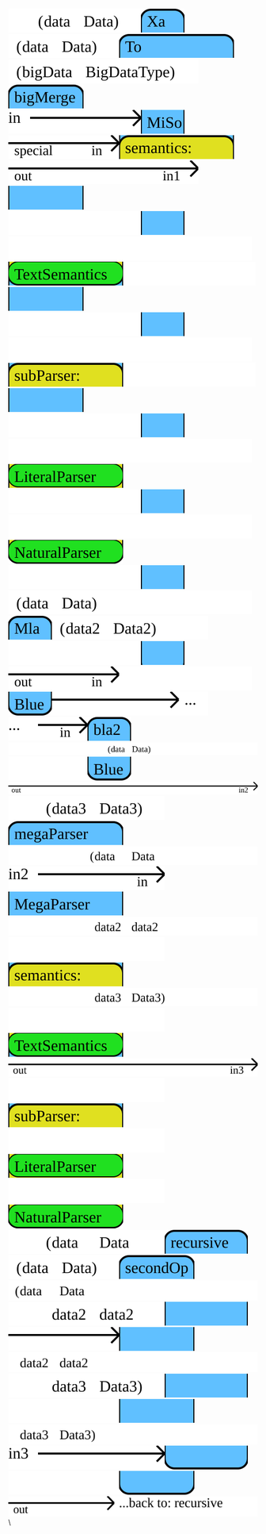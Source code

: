 [![arrow](flowdev/flow-bigTestFlow-arrow-0-0.svg)](https://google.com?q=Data)[![arrow](flowdev/flow-bigTestFlow-Xa-0.svg)](https://google.com?q=MiSo)[![arrow](flowdev/flow-bigTestFlow-arrow-178-0.svg)](https://google.com?q=Data)[![arrow](flowdev/flow-bigTestFlow-To-0.svg)](https://google.com?q=MiSo)[![arrow](flowdev/flow-bigTestFlow-arrow-406-0.svg)](https://google.com?q=MiSo)[![arrow](flowdev/flow-bigTestFlow-bigMerge-0.svg)](https://google.com?q=bigMerge)\
![arrow](flowdev/flow-bigTestFlow-arrow-0-1.svg)[![arrow](flowdev/flow-bigTestFlow-Xa-1.svg)](https://google.com?q=MiSo)![arrow](flowdev/flow-bigTestFlow-arrow-178-1.svg)![arrow](flowdev/flow-bigTestFlow-To-1.svg)![arrow](flowdev/flow-bigTestFlow-arrow-406-1.svg)[![arrow](flowdev/flow-bigTestFlow-bigMerge-1.svg)](https://google.com?q=bigMerge)\
![filler](flowdev/flow-bigTestFlow-filler-0-2.svg)[![arrow](flowdev/flow-bigTestFlow-Xa-2.svg)](https://google.com?q=MiSo)![filler](flowdev/flow-bigTestFlow-filler-44-2.svg)[![arrow](flowdev/flow-bigTestFlow-To-2.svg)](https://google.com?q=TextSemantics)![filler](flowdev/flow-bigTestFlow-filler-464-2.svg)[![arrow](flowdev/flow-bigTestFlow-bigMerge-2.svg)](https://google.com?q=bigMerge)\
![filler](flowdev/flow-bigTestFlow-filler-0-3.svg)[![arrow](flowdev/flow-bigTestFlow-Xa-3.svg)](https://google.com?q=MiSo)![filler](flowdev/flow-bigTestFlow-filler-44-3.svg)![arrow](flowdev/flow-bigTestFlow-To-3.svg)![filler](flowdev/flow-bigTestFlow-filler-464-3.svg)[![arrow](flowdev/flow-bigTestFlow-bigMerge-3.svg)](https://google.com?q=bigMerge)\
![filler](flowdev/flow-bigTestFlow-filler-0-4.svg)[![arrow](flowdev/flow-bigTestFlow-Xa-4.svg)](https://google.com?q=MiSo)![filler](flowdev/flow-bigTestFlow-filler-44-4.svg)[![arrow](flowdev/flow-bigTestFlow-To-4.svg)](https://google.com?q=LiteralParser)\
![filler](flowdev/flow-bigTestFlow-filler-0-5.svg)[![arrow](flowdev/flow-bigTestFlow-Xa-5.svg)](https://google.com?q=MiSo)![filler](flowdev/flow-bigTestFlow-filler-44-5.svg)[![arrow](flowdev/flow-bigTestFlow-To-5.svg)](https://google.com?q=NaturalParser)\
![filler](flowdev/flow-bigTestFlow-filler-0-6.svg)[![arrow](flowdev/flow-bigTestFlow-Xa-6.svg)](https://google.com?q=MiSo)[![arrow](flowdev/flow-bigTestFlow-arrow-178-6.svg)](https://google.com?q=Data)![filler](flowdev/flow-bigTestFlow-filler-156-6.svg)[![arrow](flowdev/flow-bigTestFlow-Mla-6.svg)](https://google.com?q=Blue)[![arrow](flowdev/flow-bigTestFlow-arrow-334-6.svg)](https://google.com?q=Data2)\
![filler](flowdev/flow-bigTestFlow-filler-0-7.svg)[![arrow](flowdev/flow-bigTestFlow-Xa-7.svg)](https://google.com?q=MiSo)![arrow](flowdev/flow-bigTestFlow-arrow-178-7.svg)![filler](flowdev/flow-bigTestFlow-filler-156-7.svg)[![arrow](flowdev/flow-bigTestFlow-Mla-7.svg)](https://google.com?q=Blue)![arrow](flowdev/flow-bigTestFlow-arrow-334-7.svg)\
![arrow](flowdev/flow-bigTestFlow-arrow-0-8.svg)[![arrow](flowdev/flow-bigTestFlow-bla2-8.svg)](https://google.com?q=Blue)[![arrow](flowdev/flow-bigTestFlow-arrow-124-8.svg)](https://google.com?q=Data)\
![filler](flowdev/flow-bigTestFlow-filler-0-9.svg)[![arrow](flowdev/flow-bigTestFlow-bla2-9.svg)](https://google.com?q=Blue)![arrow](flowdev/flow-bigTestFlow-arrow-124-9.svg)\
[![arrow](flowdev/flow-bigTestFlow-arrow-0-10.svg)](https://google.com?q=Data3)[![arrow](flowdev/flow-bigTestFlow-megaParser-10.svg)](https://google.com?q=MegaParser)[![arrow](flowdev/flow-bigTestFlow-arrow-274-10.svg)](https://google.com?q=Data)\
![arrow](flowdev/flow-bigTestFlow-arrow-0-11.svg)[![arrow](flowdev/flow-bigTestFlow-megaParser-11.svg)](https://google.com?q=MegaParser)[![arrow](flowdev/flow-bigTestFlow-arrow-274-11.svg)](https://google.com?q=data2)\
![filler](flowdev/flow-bigTestFlow-filler-0-12.svg)![arrow](flowdev/flow-bigTestFlow-megaParser-12.svg)[![arrow](flowdev/flow-bigTestFlow-arrow-274-12.svg)](https://google.com?q=Data3)\
![filler](flowdev/flow-bigTestFlow-filler-0-13.svg)[![arrow](flowdev/flow-bigTestFlow-megaParser-13.svg)](https://google.com?q=TextSemantics)![arrow](flowdev/flow-bigTestFlow-arrow-274-13.svg)\
![filler](flowdev/flow-bigTestFlow-filler-0-14.svg)![arrow](flowdev/flow-bigTestFlow-megaParser-14.svg)\
![filler](flowdev/flow-bigTestFlow-filler-0-15.svg)[![arrow](flowdev/flow-bigTestFlow-megaParser-15.svg)](https://google.com?q=LiteralParser)\
![filler](flowdev/flow-bigTestFlow-filler-0-16.svg)[![arrow](flowdev/flow-bigTestFlow-megaParser-16.svg)](https://google.com?q=NaturalParser)\
[![arrow](flowdev/flow-bigTestFlow-arrow-0-17.svg)](https://google.com?q=Data)[![arrow](flowdev/flow-bigTestFlow-recursive-17.svg)](https://google.com?q=recursive)[![arrow](flowdev/flow-bigTestFlow-arrow-242-17.svg)](https://google.com?q=Data)[![arrow](flowdev/flow-bigTestFlow-secondOp-17.svg)](https://google.com?q=recursive)![arrow](flowdev/flow-bigTestFlow-arrow-430-17.svg)\
[![arrow](flowdev/flow-bigTestFlow-arrow-0-18.svg)](https://google.com?q=data2)[![arrow](flowdev/flow-bigTestFlow-recursive-18.svg)](https://google.com?q=recursive)![arrow](flowdev/flow-bigTestFlow-arrow-242-18.svg)[![arrow](flowdev/flow-bigTestFlow-secondOp-18.svg)](https://google.com?q=recursive)![arrow](flowdev/flow-bigTestFlow-arrow-430-18.svg)\
[![arrow](flowdev/flow-bigTestFlow-arrow-0-19.svg)](https://google.com?q=Data3)[![arrow](flowdev/flow-bigTestFlow-recursive-19.svg)](https://google.com?q=recursive)![filler](flowdev/flow-bigTestFlow-filler-242-19.svg)[![arrow](flowdev/flow-bigTestFlow-secondOp-19.svg)](https://google.com?q=recursive)![arrow](flowdev/flow-bigTestFlow-arrow-430-19.svg)\
![arrow](flowdev/flow-bigTestFlow-arrow-0-20.svg)[![arrow](flowdev/flow-bigTestFlow-recursive-20.svg)](https://google.com?q=recursive)![filler](flowdev/flow-bigTestFlow-filler-242-20.svg)[![arrow](flowdev/flow-bigTestFlow-secondOp-20.svg)](https://google.com?q=recursive)![arrow](flowdev/flow-bigTestFlow-arrow-430-20.svg)\


